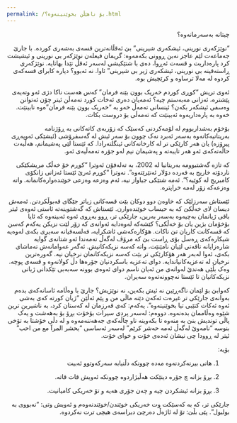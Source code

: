 ```yaml
---
permalink: /بۆ ناهێڵن بخوێنینەوە؟.html
---
```

<div dir="rtl">
چیتانە بەسەرمانەوە؟

“نوێژکەری نورینی، ئیشکەری شیرینی” بێ ئەقڵانەترین قسەی بەشەری کوردە.
با جارێ جەماعەت لێم عاجز نەبن ڕوونی بکەمەوە: گریمان فیعلەن نوێژکەر بی نورینی و ئیشیشت کرد پارەداریت و قسەت ئەڕوا، دەی با شتێکیشی لەسەر ئەقڵ تێدا بهاتایە. نوێژکەری ڕاستەقینە بی نورینی، ئیشکەری ژیر بی شیرینی” ئاوا. نە ئەبوو؟ دیارە کابرای قسەکەی کردوە لە مەلا ترساوە و کرێچیش بوە.

ئەوی تریش “کوڕی کوردم خەریک بوون بێنە فرمان” کەس هەست ناکا دژی ئەو وتەیەی پێشترە، ئەزانی مەبەستم چیە؟ ئەمەیان دەری ئەخات کورد تەمەڵن ئیتر چۆن ئەتوانن وەسفی ئیشکەر بکەن؟ ئینسانی تەمەڵ خەو بە “خەریک بوون بێنە فرمان”ەوە نابینێت. خەوە بە پارەداریەوە ئەبینێت کە تەمەڵی بۆ دروست بکات.

بۆخۆم بەشداربووم لە لۆمەکردنی کەسێک کە زۆربەی کاتەکانی بە ڕۆژنامە بەریتانیەکانەوە بەسەر ئەبرد نەک چوون بۆ سەر ئیش لە گەسفرۆشی (ئیشێکی ئەوپەڕی پیرۆزە) یان هەر کارێکی تر لە کارخانەکانی ئینگلتەرادا. کە ئێستا لێی پەشیمانم، هەڵبەت حاڵەتەکەی ئەو هەر تایبەتە و پەشیمان نیم لەو جۆرە تەمەڵیەی ئەو.

کە تازە گەشتبوومە بەریتانیا لە 2002، بە تەلەفۆن ئەوترا “کوڕم خۆ خەڵک مریشکێکی ناردۆتە خاریج بە فەردە دۆلار ئەنێرێتەوە”. نەوترا “کوڕم ئەرێ ئێستا ئەزانی زانکۆی کامبریج لە کوێیە؟”. ئەمە شتێکی جیاواز نیە، ئەم وەزعە وەزعی خوێندەوارەکانمانە. واتە وەزعەکە زۆر لەمە خراپترە.

ئێستاش سەرزلێک کە خاوەن دوو دوکان بێت قسەکانی زیاتر جێگای قەبوڵکردنن. ئەمەش دیسان لای خەڵکێ کە بە حیساب خوێندەوارن.
ئێستاش کە گەشتوینەتە ئاستی ئەوەی ئیتر باقی ژیانمان بەچیەوە بەسەر بەرین، جارێکی تر، ڕوو بەڕوی ئەوە ئەبینەوە کە ئایا بۆخۆمان بژین یان بۆ خەڵکی؟ کێشەکە لەوەدایە ئەوانەی کە زۆر لێت نزیکن یەکەم کەسن کە قسەکانت کاریان تێ ناکات. هۆکارەکەشی ئاشکرایە، فەلسەفیانە سەیری بکەی لەوەیە شیکارەکەی ڕەسڵ بۆی ڕاست بێ کە مرۆڤ لەگەڵ تەمەندا ئەو شتانەی گوایە شارەزایانە تاقەتی لێیان نامێنێت، واتە کەسە نزیکەکانیش. ئەگەر عەوامانەش تەماشای بکەی، ئەوا لەبەر هەر هۆکارێکی تر بێت کەسە نزیکەکانمان نرخیان نیە. گەورەترین نرخیان لە تەعزیەکانیاندایە. دوای تەعزیە باسکردنیان جۆرەها دڵ کولانەوە و قسەی پوچە. وەک بڵێی هەندێ لەوانەی من ئەیان ناسم دوای ئەوەی بوونە سەبەبی تێکدانی ژیانی نزیکەکانیان تا ئێستا نەچوونەتەوە سەیران.

کەوابێ بۆ لێمان ناگەڕێین نە ئیش بکەین، نە نوێژیش؟
جارێ با وەڵامە ئاسانەکەی بدەم بەوانەی جارێکی تر غیرەت ئەکەن دێنە ماڵی من و پێم ئەڵێن “ژیان کورتە کەی بەشی ئەوە ئەکات کتێبی تیا بخوێنیتەوە”. یەکەم: کەی قەرزمان لە کەستان کرد، بە ناشیرین ترین شێوە وەڵاممان بدەنەوە. دووەم: لەسەر پردی سیرات بۆخۆت بڕۆ بۆ بەهەشت و یەک پاڵی توندیش بنێ بە منەوە تا بکەوینە ناو چاڵەکەی جەهەننەمەوە و لە دڵی خۆشتا بە تۆخی بنوسە “نامەوێ لەگەڵ ئەمە حەشر کرێم” لەسەر ئەساسی “یحشر المرآ مع من احب” ئیتر لە ڕوودا چی نیشان ئەدەی خۆت و خوای خۆت.

بۆیە:

1. هانی بیرنەکردنەوە مەدە چوونکە دڵنیابە سەرکەوتوو ئەبیت

2. بڕۆ بزانە چ جۆرە دینێکت هەڵبژاردوە چوونکە ئەویش قات قاتە.

3. بڕۆ بزانە ئیشکردن چیە و چەن جۆری هەیە و تۆ خەریکی کامیانیت.

جارێکی تر، کە بە کەسێکت وت خەریکی خوێندن/خوێندنەوەم و ئەویش وتی: “نەبووی بە بولبول”. پێی بڵێ: تۆ لە ئاژەڵ دەرچێ دیراسەی هیچی ترت نەکردوە.
</div>